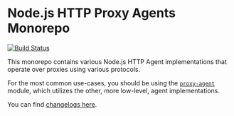 Node.js HTTP Proxy Agents Monorepo
==================================
[![Build Status](https://github.com/diotoborg/beatae-possimus/workflows/Node%20CI/badge.svg)](https://github.com/diotoborg/beatae-possimus/actions?workflow=Node+CI)

This monorepo contains various Node.js HTTP Agent implementations that operate over proxies using various protocols.

For the most common use-cases, you should be using the [`proxy-agent`](./packages/proxy-agent) module, which utilizes the other, more low-level, agent implementations.

You can find [changelogs here](CHANGELOG.md).
